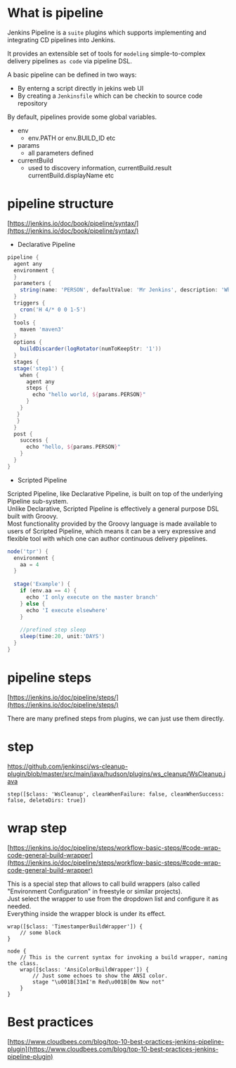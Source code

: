 # What is pipeline

Jenkins Pipeline is a `suite` plugins which supports implementing and integrating CD pipelines into Jenkins.

It provides an extensible set of tools for `modeling` simple-to-complex delivery pipelines `as code` via pipeline DSL.

A basic pipeline can be defined in two ways:

* By enterng a script directly in jekins web UI
* By creating a `Jenkinsfile` which can be checkin to source code repository

By default, pipelines provide some global variables.

* env
  * env.PATH or env.BUILD_ID etc
* params
  * all parameters defined 
* currentBuild
  * used to discovery information, currentBuild.result  currentBuild.displayName etc
  
  

# pipeline structure
[https://jenkins.io/doc/book/pipeline/syntax/](https://jenkins.io/doc/book/pipeline/syntax/)


* Declarative Pipeline

```groovy
pipeline {
  agent any
  environment {
  }
  parameters {
    string(name: 'PERSON', defaultValue: 'Mr Jenkins', description: 'Who should I say hello to?')
  }
  triggers {
    cron('H 4/* 0 0 1-5')
  }
  tools {
    maven 'maven3'
  }
  options {
    buildDiscarder(logRotator(numToKeepStr: '1'))
  }
  stages {
  stage('step1') {
    when {
      agent any
      steps {
        echo "hello world, ${params.PERSON}"
      }
    }
   } 
   } 
  }
  post {
    success {
      echo "hello, ${params.PERSON}"
    }
  }
}
```

* Scripted Pipeline

Scripted Pipeline, like Declarative Pipeline, is built on top of the underlying Pipeline sub-system. <br />
Unlike Declarative, Scripted Pipeline is effectively a general purpose DSL built with Groovy. <br />
Most functionality provided by the Groovy language is made available to users of Scripted Pipeline, which means it can be a very expressive and flexible tool with which one can author continuous delivery pipelines.


```groovy
node('tpr') {
  environment {
    aa = 4
  }
  
  stage('Example') {
    if (env.aa == 4) {
      echo 'I only execute on the master branch'
    } else {
      echo 'I execute elsewhere'
    }
    
    //prefined step sleep
    sleep(time:20, unit:'DAYS')
  }
}

```



# pipeline steps
[https://jenkins.io/doc/pipeline/steps/](https://jenkins.io/doc/pipeline/steps/)

There are many prefined steps from plugins, we can just use them directly.


# step
https://github.com/jenkinsci/ws-cleanup-plugin/blob/master/src/main/java/hudson/plugins/ws_cleanup/WsCleanup.java

```
step([$class: 'WsCleanup', cleanWhenFailure: false, cleanWhenSuccess: false, deleteDirs: true])
```


# wrap step
[https://jenkins.io/doc/pipeline/steps/workflow-basic-steps/#code-wrap-code-general-build-wrapper](https://jenkins.io/doc/pipeline/steps/workflow-basic-steps/#code-wrap-code-general-build-wrapper)

This is a special step that allows to call build wrappers (also called "Environment Configuration" in freestyle or similar projects). <br />
Just select the wrapper to use from the dropdown list and configure it as needed. <br />
Everything inside the wrapper block is under its effect.

```
wrap([$class: 'TimestamperBuildWrapper']) {
    // some block
}

```

```
node {
    // This is the current syntax for invoking a build wrapper, naming the class.
    wrap([$class: 'AnsiColorBuildWrapper']) {
        // Just some echoes to show the ANSI color.
        stage "\u001B[31mI'm Red\u001B[0m Now not"
    }
}

```

# Best practices
[https://www.cloudbees.com/blog/top-10-best-practices-jenkins-pipeline-plugin](https://www.cloudbees.com/blog/top-10-best-practices-jenkins-pipeline-plugin)